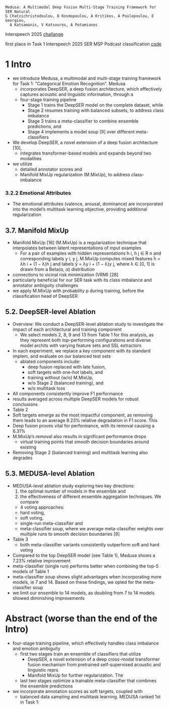     Medusa: A Multimodal Deep Fusion Multi-Stage Training Framework for SER Natural
    G Chatzichristodoulou, D Kosmopoulou, A Kritikos, A Poulopoulou, E Georgiou,
      A Katsamanis, V Katsouros, A Potamianos
Interspeech 2025 [challange](/naini-25-interspeech-ser-msp-podcast.md)

first place in Task 1 Interspeech 2025 SER MSP Podcast classification
[code](https://github.com/emopodntua/medusa)

# 1 Intro

* we introduce Medusa, a multimodal and multi-stage training framework for
  Task 1: “Categorical Emotion Recognition”. Medusa
  * incorporates DeepSER, a deep fusion architecture, which effectively captures
    acoustic and linguistic information, through a
  * four-stage training pipeline
    * Stage 1 trains the DeepSER model on the complete dataset, while
    * Stage 2 resumes training with balanced subsets, to address class imbalance
    * Stage 3 trains a meta-classifier to combine ensemble predictions, and
    * Stage 4 implements a model soup [9] over different meta-classifiers
* We develop DeepSER, a novel extension of a deep fusion architecture [10],
  * integrates transformer-based models and expands beyond two modalities
* we utilize
  * detailed annotator scores and
  * Manifold MixUp regularization (M.MixUp), to address class-imbalance

### 3.2.2 Emotional Attributes

* The emotional attributes (valence, arousal, dominance) are incorporated into
  the model’s multitask learning objective, providing additional regularization

## 3.7. Manifold MixUp

* Manifold MixUp [16] (M.MixUp) is a regularization technique that
  interpolates between latent representations of input examples
  * For a pair of examples with hidden representations h i, h j ∈ R n and
    corresponding labels y i, y j, M.MixUp computes mixed features
    h̃ = λh i + (1 − λ)h j and labels ỹ = λy i + (1 − λ)y j, where
    λ ∈ [0, 1] is drawn from a Beta(α, α) distribution
* connections to vicinal risk minimization (VRM) [28]
* particularly beneficial for our SER task
  with its class imbalance and annotator ambiguity challenges
* we apply M.MixUp with probability p during training,
  before the classification head of DeepSER

## 5.2. DeepSER-level Ablation

* Overview: We conduct a DeepSER-level ablation study to investigate the impact
  of each architectural and training component
  * We select models 2, 8, 9 and 13 from Table 1 for this analysis, as
    they represent both top-performing configurations and diverse model archits
    with varying feature sets and SSL extractors
* In each experiment, we replace a key component with its standard implem, and
  evaluate on our balanced test sets
  * ablated components include: 
    * deep fusion replaced with late fusion, 
    * soft targets with one-hot labels, and 
    * training without (w/o) M.MixUp,
    * w/o Stage 2 (balanced training), and
    * w/o multitask loss
* All components consistently improve F1 performance
* results averaged across multiple DeepSER models for robust conclusions
* Table 2
* Soft targets emerge as the most impactful component, as 
  removing them leads to an average 8.23% relative degradation in F1 score. This
* Deep fusion proves vital for performance, with its removal causing a 6.31%
* M.MixUp’s removal also results in significant performance drops
  * virtual training points that smooth decision boundaries around existing
* Removing Stage 2 (balanced training) and multitask learning also degrades

## 5.3. MEDUSA-level Ablation

* MEDUSA-level ablation study exploring two key directions:
  1. the optimal number of models in the ensemble and
  2. the effectiveness of different ensemble aggregation techniques. We compare
    * 4 voting approaches: 
    * hard voting, 
    * soft voting, 
    * single-run meta-classifier and 
    * meta-classifier soup, where we average meta-classifier weights over
      multiple runs to smooth decision boundaries [9]
* Table 3
  * both meta-classifier variants consistently outperform soft and hard voting
* Compared to the top DeepSER model (see Table 1), Medusa shows a 7.23%
  relative improvement
* meta-classifier (single run) performs better when combining the top-5 models
  of Table 1
* meta-classifier soup shows slight advantages when incorporating more models,
  ie 7 and 14. Based on these findings, we opted for the meta-classifier soup
* we limit our ensemble to 14 models,
  as doubling from 7 to 14 models showed diminishing improvements

# Abstract (worse than the end of the Intro)

* four-stage training pipeline, which effectively handles class imbalance and
  emotion ambiguity
  * first two stages train an ensemble of classifiers that utilize
    * DeepSER, a novel extension of a deep cross-modal transformer fusion
      mechanism from pretrained self-supervised acoustic and linguistic reprs
    * Manifold MixUp for further regularization. The
  * last two stages optimize a trainable meta-classifier that combines the
    ensemble predictions
* we incorporate annotation scores as soft targets, coupled with
  * balanced data sampling and multitask learning. MEDUSA ranked 1st in Task 1:

